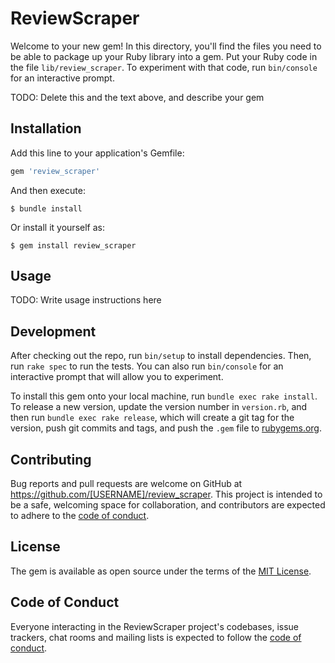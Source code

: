 # ReviewScraper

Welcome to your new gem! In this directory, you'll find the files you need to be able to package up your Ruby library into a gem. Put your Ruby code in the file `lib/review_scraper`. To experiment with that code, run `bin/console` for an interactive prompt.

TODO: Delete this and the text above, and describe your gem

## Installation

Add this line to your application's Gemfile:

```ruby
gem 'review_scraper'
```

And then execute:

    $ bundle install

Or install it yourself as:

    $ gem install review_scraper

## Usage

TODO: Write usage instructions here

## Development

After checking out the repo, run `bin/setup` to install dependencies. Then, run `rake spec` to run the tests. You can also run `bin/console` for an interactive prompt that will allow you to experiment.

To install this gem onto your local machine, run `bundle exec rake install`. To release a new version, update the version number in `version.rb`, and then run `bundle exec rake release`, which will create a git tag for the version, push git commits and tags, and push the `.gem` file to [rubygems.org](https://rubygems.org).

## Contributing

Bug reports and pull requests are welcome on GitHub at https://github.com/[USERNAME]/review_scraper. This project is intended to be a safe, welcoming space for collaboration, and contributors are expected to adhere to the [code of conduct](https://github.com/[USERNAME]/review_scraper/blob/master/CODE_OF_CONDUCT.md).


## License

The gem is available as open source under the terms of the [MIT License](https://opensource.org/licenses/MIT).

## Code of Conduct

Everyone interacting in the ReviewScraper project's codebases, issue trackers, chat rooms and mailing lists is expected to follow the [code of conduct](https://github.com/[USERNAME]/review_scraper/blob/master/CODE_OF_CONDUCT.md).
